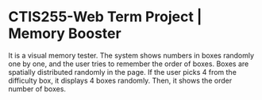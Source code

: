 # CTIS255-Web Term Project | Memory Booster

It is a visual memory tester. The system shows numbers in boxes randomly one by one, and the user tries to remember the order of boxes. Boxes are spatially distributed randomly in the page. If the user picks 4 from the difficulty box, it displays 4 boxes randomly. Then, it shows the order number of boxes.
